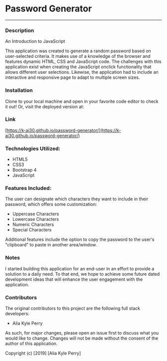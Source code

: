# Password Generator
---

### Description

An Introduction to JavaScript

This application was created to generate a random password based on user-selected criteria.  It makes use of a knowledge of the browser and features dynamic HTML, CSS and JavaScript code.  The challenges with this application exist when creating the JavaScript onclick functionality that allows different user selections.  Likewise, the application had to include an interactive and responsive page to adapt to multiple screen sizes.

### Installation
Clone to your local machine and open in your favorite code editor to check it out! Or, visit the deployed version at: 

### Link
[https://k-ai30.github.io/password-generator/](https://k-ai30.github.io/password-generator/)

### Technologies Utilized:
* HTML5
* CSS3
* Bootstrap 4
* JavaScript

### Features Included:

The user can designate which characters they want to include in their password, which offers some customization:

- Uppercase Characters
- Lowercase Characters
- Numeric Characters
- Special Characters

Additional features include the option to copy the password to the user's "clipboard" to paste in another area/window.

### Notes
I started building this application for an end-user in an effort to provide a solution to a daily need. To that end, we hope to achieve some future dated development ideas that will enhance the user engagement with the application.

### Contributors

The original contributors to this project are the following full stack developers:

- Alia Kyle Perry

As such, for major changes, please open an issue first to discuss what you would like to change. Changes will not be made without the consent of the author of this application.

Copyright (c) [2019] [Alia Kyle Perry]

